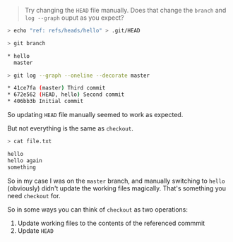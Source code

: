 > Try changing the `HEAD` file manually.
> Does that change the `branch` and `log --graph` ouput as you expect?

```sh
> echo "ref: refs/heads/hello" > .git/HEAD

> git branch

* hello
  master

> git log --graph --oneline --decorate master

* 41ce7fa (master) Third commit
* 672e562 (HEAD, hello) Second commit
* 406bb3b Initial commit
```

So updating `HEAD` file manually seemed to work as expected.

But not everything is the same as `checkout`.

```sh
> cat file.txt

hello
hello again
something
```

So in my case I was on the `master` branch, and manually switching
to `hello` (obviously) didn't update the working files magically.
That's something you need `checkout` for.

So in some ways you can think of `checkout` as two operations:

1. Update working files to the contents of the referenced commmit
2. Update `HEAD`
